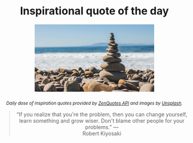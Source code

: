 
<div align="center">

# Inspirational quote of the day

<img src="./data/photo.jpeg" alt="Beautiful nature photo" width="320" height="180">

<sub><i>Daily dose of inspiration quotes provided by [ZenQuotes API](https://zenquotes.io/) and images by [Unsplash](https://unsplash.com/).</i></sub>


<blockquote>&ldquo;If you realize that you're the problem, then you can change yourself, learn something and grow wiser. Don't blame other people for your problems.&rdquo; &mdash; <footer>Robert Kiyosaki</footer></blockquote>

</div>
